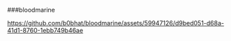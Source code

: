 ###bloodmarine


https://github.com/b0bhat/bloodmarine/assets/59947126/d9bed051-d68a-41d1-8760-1ebb749b46ae


